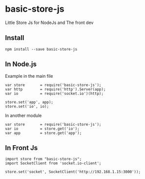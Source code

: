 
# basic-store-js
Little Store Js for NodeJs and The front dev

## Install

    npm install --save basic-store-js

## In Node.js

Example in the main file

	var store       = require('basic-store-js');
    var http        = require('http').Server(app);
    var io          = require('socket.io')(http);

    store.set('app', app);
    store.set('io', io);

In another module

	var store       = require('basic-store-js');
    var io          = store.get('io');
    var app         = store.get('app');

## In Front Js

    import store from "basic-store-js";
    import SocketClient from 'socket.io-client';

    store.set('socket', SocketClient('http://192.168.1.15:3000'));
